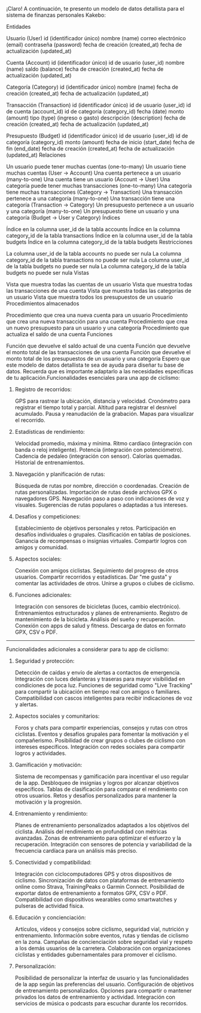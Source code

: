 ¡Claro! A continuación, te presento un modelo de datos detallista para el sistema de finanzas personales Kakebo:

Entidades

Usuario (User)
id (identificador único)
nombre (name)
correo electrónico (email)
contraseña (password)
fecha de creación (created_at)
fecha de actualización (updated_at)

Cuenta (Account)
id (identificador único)
id de usuario (user_id)
nombre (name)
saldo (balance)
fecha de creación (created_at)
fecha de actualización (updated_at)

Categoría (Category)
id (identificador único)
nombre (name)
fecha de creación (created_at)
fecha de actualización (updated_at)

Transacción (Transaction)
id (identificador único)
id de usuario (user_id)
id de cuenta (account_id)
id de categoría (category_id)
fecha (date)
monto (amount)
tipo (type) (ingreso o gasto)
descripción (description)
fecha de creación (created_at)
fecha de actualización (updated_at)

Presupuesto (Budget)
id (identificador único)
id de usuario (user_id)
id de categoría (category_id)
monto (amount)
fecha de inicio (start_date)
fecha de fin (end_date)
fecha de creación (created_at)
fecha de actualización (updated_at)
Relaciones

Un usuario puede tener muchas cuentas (one-to-many)
Un usuario tiene muchas cuentas (User -> Account)
Una cuenta pertenece a un usuario (many-to-one)
Una cuenta tiene un usuario (Account -> User)
Una categoría puede tener muchas transacciones (one-to-many)
Una categoría tiene muchas transacciones (Category -> Transaction)
Una transacción pertenece a una categoría (many-to-one)
Una transacción tiene una categoría (Transaction -> Category)
Un presupuesto pertenece a un usuario y una categoría (many-to-one)
Un presupuesto tiene un usuario y una categoría (Budget -> User y Category)
Índices

Índice en la columna user_id de la tabla accounts
Índice en la columna category_id de la tabla transactions
Índice en la columna user_id de la tabla budgets
Índice en la columna category_id de la tabla budgets
Restricciones

La columna user_id de la tabla accounts no puede ser nula
La columna category_id de la tabla transactions no puede ser nula
La columna user_id de la tabla budgets no puede ser nula
La columna category_id de la tabla budgets no puede ser nula
Vistas

Vista que muestra todas las cuentas de un usuario
Vista que muestra todas las transacciones de una cuenta
Vista que muestra todas las categorías de un usuario
Vista que muestra todos los presupuestos de un usuario
Procedimientos almacenados

Procedimiento que crea una nueva cuenta para un usuario
Procedimiento que crea una nueva transacción para una cuenta
Procedimiento que crea un nuevo presupuesto para un usuario y una categoría
Procedimiento que actualiza el saldo de una cuenta
Funciones

Función que devuelve el saldo actual de una cuenta
Función que devuelve el monto total de las transacciones de una cuenta
Función que devuelve el monto total de los presupuestos de un usuario y una categoría
Espero que este modelo de datos detallista te sea de ayuda para diseñar tu base de datos. Recuerda que es importante adaptarlo a las necesidades específicas de tu aplicación.Funcionalidades esenciales para una app de ciclismo:

1. Registro de recorridos:

    GPS para rastrear la ubicación, distancia y velocidad.
    Cronómetro para registrar el tiempo total y parcial.
    Altitud para registrar el desnivel acumulado.
    Pausa y reanudación de la grabación.
    Mapas para visualizar el recorrido.

2. Estadísticas de rendimiento:

    Velocidad promedio, máxima y mínima.
    Ritmo cardíaco (integración con banda o reloj inteligente).
    Potencia (integración con potenciómetro).
    Cadencia de pedaleo (integración con sensor).
    Calorías quemadas.
    Historial de entrenamientos.

3. Navegación y planificación de rutas:

    Búsqueda de rutas por nombre, dirección o coordenadas.
    Creación de rutas personalizadas.
    Importación de rutas desde archivos GPX o navegadores GPS.
    Navegación paso a paso con indicaciones de voz y visuales.
    Sugerencias de rutas populares o adaptadas a tus intereses.

4. Desafíos y competiciones:

    Establecimiento de objetivos personales y retos.
    Participación en desafíos individuales o grupales.
    Clasificación en tablas de posiciones.
    Ganancia de recompensas o insignias virtuales.
    Compartir logros con amigos y comunidad.

5. Aspectos sociales:

    Conexión con amigos ciclistas.
    Seguimiento del progreso de otros usuarios.
    Compartir recorridos y estadísticas.
    Dar "me gusta" y comentar las actividades de otros.
    Unirse a grupos o clubes de ciclismo.

6. Funciones adicionales:

    Integración con sensores de bicicletas (luces, cambio electrónico).
    Entrenamientos estructurados y planes de entrenamiento.
    Registro de mantenimiento de la bicicleta.
    Análisis del sueño y recuperación.
    Conexión con apps de salud y fitness.
    Descarga de datos en formato GPX, CSV o PDF.


-----------------------------------------------------------------------------------
Funcionalidades adicionales a considerar para tu app de ciclismo:

1. Seguridad y protección:

    Detección de caídas y envío de alertas a contactos de emergencia.
    Integración con luces delanteras y traseras para mayor visibilidad en condiciones de poca luz.
    Funciones de seguridad como "Live Tracking" para compartir la ubicación en tiempo real con amigos o familiares.
    Compatibilidad con cascos inteligentes para recibir indicaciones de voz y alertas.

2. Aspectos sociales y comunitarios:

    Foros y chats para compartir experiencias, consejos y rutas con otros ciclistas.
    Eventos y desafíos grupales para fomentar la motivación y el compañerismo.
    Posibilidad de crear grupos o clubes de ciclismo con intereses específicos.
    Integración con redes sociales para compartir logros y actividades.

3. Gamificación y motivación:

    Sistema de recompensas y gamificación para incentivar el uso regular de la app.
    Desbloqueo de insignias y logros por alcanzar objetivos específicos.
    Tablas de clasificación para comparar el rendimiento con otros usuarios.
    Retos y desafíos personalizados para mantener la motivación y la progresión.

4. Entrenamiento y rendimiento:

    Planes de entrenamiento personalizados adaptados a los objetivos del ciclista.
    Análisis del rendimiento en profundidad con métricas avanzadas.
    Zonas de entrenamiento para optimizar el esfuerzo y la recuperación.
    Integración con sensores de potencia y variabilidad de la frecuencia cardíaca para un análisis más preciso.

5. Conectividad y compatibilidad:

    Integración con ciclocomputadores GPS y otros dispositivos de ciclismo.
    Sincronización de datos con plataformas de entrenamiento online como Strava, TrainingPeaks o Garmin Connect.
    Posibilidad de exportar datos de entrenamiento a formatos GPX, CSV o PDF.
    Compatibilidad con dispositivos wearables como smartwatches y pulseras de actividad física.

6. Educación y concienciación:

    Artículos, vídeos y consejos sobre ciclismo, seguridad vial, nutrición y entrenamiento.
    Información sobre eventos, rutas y tiendas de ciclismo en la zona.
    Campañas de concienciación sobre seguridad vial y respeto a los demás usuarios de la carretera.
    Colaboración con organizaciones ciclistas y entidades gubernamentales para promover el ciclismo.

7. Personalización:

    Posibilidad de personalizar la interfaz de usuario y las funcionalidades de la app según las preferencias del usuario.
    Configuración de objetivos de entrenamiento personalizados.
    Opciones para compartir o mantener privados los datos de entrenamiento y actividad.
    Integración con servicios de música o podcasts para escuchar durante los recorridos.
